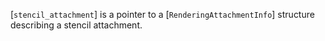 [`stencil_attachment`] is a pointer to a
[`RenderingAttachmentInfo`] structure describing a stencil
attachment.